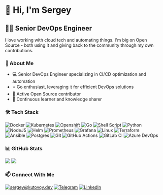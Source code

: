 # 👋 Hi, I'm Sergey

## 👨‍💻 Senior DevOps Engineer

I love working with cloud tech and automating things. I'm big on Open Source - both using it and giving back to the community through my own contributions.

### 🚀 About Me

- 💻 Senior DevOps Engineer specializing in CI/CD optimization and automation
- ⭐ Go enthusiast, leveraging it for efficient DevOps solutions
- 🌟 Active Open Source contributor
- 🔧 Continuous learner and knowledge sharer

### 🛠 Tech Stack

![Docker](https://img.shields.io/badge/docker-%232496ED.svg?style=for-the-badge&logo=docker&logoColor=white)
![Kubernetes](https://img.shields.io/badge/kubernetes-%23326CE5.svg?style=for-the-badge&logo=kubernetes&logoColor=white)
![Openshift](https://img.shields.io/badge/openshift-%23EE0000.svg?style=for-the-badge&logo=redhatopenshift&logoColor=white)
![Go](https://img.shields.io/badge/go-%2300ADD8.svg?style=for-the-badge&logo=go&logoColor=white)
![Shell Script](https://img.shields.io/badge/bash-%23121011.svg?style=for-the-badge&logo=gnu-bash&logoColor=white)
![Python](https://img.shields.io/badge/python-%233776AB.svg?style=for-the-badge&logo=python&logoColor=white)
![NodeJS](https://img.shields.io/badge/node.js-%23339933.svg?style=for-the-badge&logo=node.js&logoColor=white)
![Helm](https://img.shields.io/badge/helm-%230F1689.svg?style=for-the-badge&logo=helm&logoColor=white)
![Prometheus](https://img.shields.io/badge/prometheus-%23E6522C.svg?style=for-the-badge&logo=prometheus&logoColor=white)
![Grafana](https://img.shields.io/badge/grafana-%23F46800.svg?style=for-the-badge&logo=grafana&logoColor=white)
![Linux](https://img.shields.io/badge/linux-%23FCC624.svg?style=for-the-badge&logo=linux&logoColor=black)
![Terraform](https://img.shields.io/badge/terraform-%237B42BC.svg?style=for-the-badge&logo=terraform&logoColor=white)
![Ansible](https://img.shields.io/badge/ansible-%23EE0000.svg?style=for-the-badge&logo=ansible&logoColor=white)
![Postgres](https://img.shields.io/badge/postgres-%23316192.svg?style=for-the-badge&logo=postgresql&logoColor=white)
![Git](https://img.shields.io/badge/git-%23F05033.svg?style=for-the-badge&logo=git&logoColor=white)
![GitHub Actions](https://img.shields.io/badge/github%20actions-%232671E5.svg?style=for-the-badge&logo=githubactions&logoColor=white)
![GitLab CI](https://img.shields.io/badge/gitlab%20ci-%23181717.svg?style=for-the-badge&logo=gitlab&logoColor=white)
![Azure DevOps](https://img.shields.io/badge/azure%20devops-%230078D7.svg?style=for-the-badge&logo=azure-devops&logoColor=white)

### 📊 GitHub Stats

<picture>
  <source
    srcset="https://stats.k6s.io/api?username=kutovoys&show_icons=true&card_width=350&theme=tokyonight"
    media="(prefers-color-scheme: dark)"
  />
  <source
    srcset="https://stats.k6s.io/api?username=kutovoys&show_icons=true&card_width=350"
    media="(prefers-color-scheme: light), (prefers-color-scheme: no-preference)"
  />
  <img src="https://stats.k6s.io/api?username=kutovoys&show_icons=true&card_width=350" />
</picture>
<picture>
  <source
    srcset="https://streak.k6s.io?user=kutovoys&card_width=350&theme=tokyonight"
    media="(prefers-color-scheme: dark)"
  />
  <source
    srcset="https://streak.k6s.io?user=kutovoys&card_width=350"
    media="(prefers-color-scheme: light), (prefers-color-scheme: no-preference)"
  />
  <img src="https://streak.k6s.io?user=kutovoys&card_width=350&theme=tokyonight" />
</picture>

### 📫 Connect With Me

[![sergey@kutovoy.dev](https://img.shields.io/badge/sergey@kutovoy.dev%20-%23E62B1E.svg?&style=for-the-badge&logo=mail.ru&logoColor=white)](mailto:sergey@kutovoy.dev)
[![Telegram](https://img.shields.io/badge/-Telegram-0088cc?style=for-the-badge&logo=telegram&logoColor=white)](https://t.me/kutovoys)
[![LinkedIn](https://img.shields.io/badge/-LinkedIn-0077B5?style=for-the-badge&logo=linkedin&logoColor=white)](https://www.linkedin.com/in/kutovoys/)
